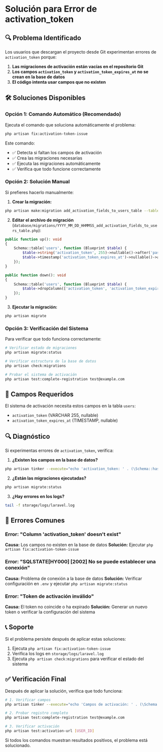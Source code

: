 # Solución para Error de activation_token

## 🔍 Problema Identificado

Los usuarios que descargan el proyecto desde Git experimentan errores de `activation_token` porque:

1. **Las migraciones de activación están vacías en el repositorio Git**
2. **Los campos `activation_token` y `activation_token_expires_at` no se crean en la base de datos**
3. **El código intenta usar campos que no existen**

## 🛠️ Soluciones Disponibles

### Opción 1: Comando Automático (Recomendado)

Ejecuta el comando que soluciona automáticamente el problema:

```bash
php artisan fix:activation-token-issue
```

Este comando:
- ✅ Detecta si faltan los campos de activación
- ✅ Crea las migraciones necesarias
- ✅ Ejecuta las migraciones automáticamente
- ✅ Verifica que todo funcione correctamente

### Opción 2: Solución Manual

Si prefieres hacerlo manualmente:

1. **Crear la migración:**
```bash
php artisan make:migration add_activation_fields_to_users_table --table=users
```

2. **Editar el archivo de migración** (`database/migrations/YYYY_MM_DD_HHMMSS_add_activation_fields_to_users_table.php`):

```php
public function up(): void
{
    Schema::table('users', function (Blueprint $table) {
        $table->string('activation_token', 255)->nullable()->after('password');
        $table->timestamp('activation_token_expires_at')->nullable()->after('activation_token');
    });
}

public function down(): void
{
    Schema::table('users', function (Blueprint $table) {
        $table->dropColumn(['activation_token', 'activation_token_expires_at']);
    });
}
```

3. **Ejecutar la migración:**
```bash
php artisan migrate
```

### Opción 3: Verificación del Sistema

Para verificar que todo funciona correctamente:

```bash
# Verificar estado de migraciones
php artisan migrate:status

# Verificar estructura de la base de datos
php artisan check:migrations

# Probar el sistema de activación
php artisan test:complete-registration test@example.com
```

## 🎯 Campos Requeridos

El sistema de activación necesita estos campos en la tabla `users`:

- `activation_token` (VARCHAR 255, nullable)
- `activation_token_expires_at` (TIMESTAMP, nullable)

## 🔍 Diagnóstico

Si experimentas errores de `activation_token`, verifica:

1. **¿Existen los campos en la base de datos?**
```bash
php artisan tinker --execute="echo 'activation_token: ' . (\Schema::hasColumn('users', 'activation_token') ? 'EXISTE' : 'NO EXISTE');"
```

2. **¿Están las migraciones ejecutadas?**
```bash
php artisan migrate:status
```

3. **¿Hay errores en los logs?**
```bash
tail -f storage/logs/laravel.log
```

## 🚨 Errores Comunes

### Error: "Column 'activation_token' doesn't exist"
**Causa:** Los campos no existen en la base de datos
**Solución:** Ejecutar `php artisan fix:activation-token-issue`

### Error: "SQLSTATE[HY000] [2002] No se puede establecer una conexión"
**Causa:** Problema de conexión a la base de datos
**Solución:** Verificar configuración en `.env` y ejecutar `php artisan migrate:status`

### Error: "Token de activación inválido"
**Causa:** El token no coincide o ha expirado
**Solución:** Generar un nuevo token o verificar la configuración del sistema

## 📞 Soporte

Si el problema persiste después de aplicar estas soluciones:

1. Ejecuta `php artisan fix:activation-token-issue`
2. Verifica los logs en `storage/logs/laravel.log`
3. Ejecuta `php artisan check:migrations` para verificar el estado del sistema

## ✅ Verificación Final

Después de aplicar la solución, verifica que todo funciona:

```bash
# 1. Verificar campos
php artisan tinker --execute="echo 'Campos de activación: ' . (\Schema::hasColumn('users', 'activation_token') ? 'OK' : 'FALTA');"

# 2. Probar registro completo
php artisan test:complete-registration test@example.com

# 3. Verificar activación
php artisan test:activation-url [USER_ID]
```

Si todos los comandos muestran resultados positivos, el problema está solucionado.
